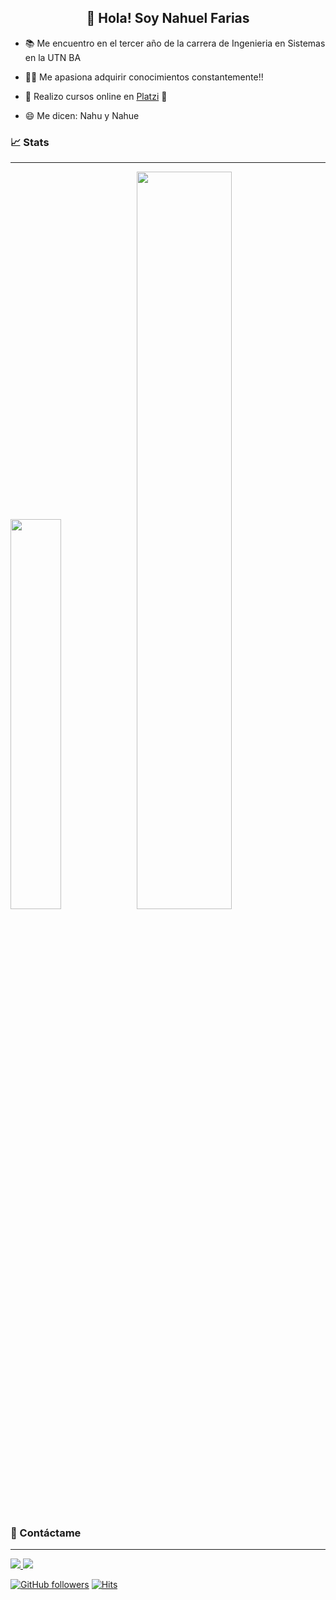 <h2 align="center">👋 Hola! Soy Nahuel Farias</h2>

- 📚 Me encuentro en el tercer año de la carrera de Ingenieria en Sistemas en la UTN BA

- 🐱‍👓 Me apasiona adquirir conocimientos constantemente!!

- 📖 Realizo cursos online en <a href="https://platzi.com/">Platzi</a> 💚

- 😄 Me dicen: Nahu y Nahue
  <br/>

### 📈 Stats

---

<img width="40%"  src="https://github-readme-stats.vercel.app/api/top-langs/?username=NahuelFarias&layout=compact&langs_count=8&theme=github_dark"/><img width="55%" src="https://github-readme-stats.vercel.app/api?username=NahuelFarias&show_icons=true&theme=github_dark&include_all_commits=true&count_private=true"/>
<br/>

### 📱 Contáctame

---

<a href="https://www.linkedin.com/in/nahuelfarias-/"><img src="https://img.shields.io/badge/linkedin-%230077B5.svg?style=for-the-badge&logo=linkedin&logoColor=white"/> </a><a href="https://twitter.com/NahuelFarias_"><img src="https://img.shields.io/badge/twitter-%231DA1F2.svg?style=for-the-badge&logo=Twitter&logoColor=white"/></a>

[![GitHub followers](https://img.shields.io/github/followers/NahuelFarias?label=Follow&style=social)](https://github.com/NahuelFarias) [![Hits](https://hits.seeyoufarm.com/api/count/incr/badge.svg?url=https%3A%2F%2Fgithub.com%2FNahuelFarias%2FNahuelFarias&count_bg=%2379C83D&title_bg=%23555555&icon=github.svg&icon_color=%23E7E7E7&title=hits&edge_flat=false)](https://hits.seeyoufarm.com)
